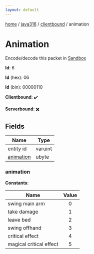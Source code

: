 ```yaml
---
layout: default
---
```


[home](/)  /  [java316](/protocol/java316)  /  [clientbound](/protocol/java316/clientbound)  /  animation

# Animation

Encode/decode this packet in [Sandbox](../../../sandbox/java316#clientbound.animation)

**Id**: 6

**Id** (hex): 06

**Id** (bin): 00000110

**Clientbound**: ✔️

**Serverbound**: ✖️

## Fields

Name | Type
---|---
entity id | varuint
[animation](#animation) | ubyte

### animation

**Constants**:

Name | Value
---|:---:
swing main arm | 0
take damage | 1
leave bed | 2
swing offhand | 3
critical effect | 4
magical critical effect | 5
